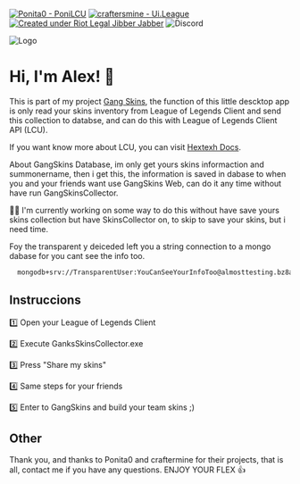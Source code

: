 [![Ponita0 - PoniLCU](https://img.shields.io/static/v1?label=Ponita0&message=PoniLCU&color=pink&logo=github)](https://github.com/Ponita0/PoniLCU "Go to GitHub repo")
[![craftersmine - Ui.League](https://img.shields.io/static/v1?label=craftersmine&message=Ui.League&color=blue&logo=github)](https://github.com/craftersmine/Ui.League "Go to GitHub repo")
[![Created under Riot Legal Jibber Jabber](https://img.shields.io/badge/created_under-Riot_Legal_Jibber_Jabber-red?logo=riot-games)](https://www.riotgames.com/en/legal)
![Discord](https://img.shields.io/badge/discord-@olmosvill-5865f2?logo=discord&logoColor=white)


![Logo](https://firebasestorage.googleapis.com/v0/b/gangskinsbyplolyers.appspot.com/o/GangSkins%2FImages%2FpLOLyerslogo2%20120x120.png?alt=media&token=40747810-ddd5-4a95-aeb8-227a9a48c4fa)
 

# Hi, I'm Alex! 👋

 This is part of my project [Gang Skins](https://twitter.com/), 
 the function of this little descktop app is only read your skins inventory from  League of Legends Client and send this collection     to databse, and can do this with League of Legends Client API (LCU).

 If you want know more about LCU, you can visit [Hextexh Docs](https://hextechdocs.dev/getting-started-with-the-lcu-api/).

 About GangSkins Database, im only get yours skins informaction and summonername, then i get this, the information is saved in dabase to when you and your friends want use GangSkins Web, can do it any time without have run GangSkinsCollector.
 
 👩‍💻 I'm currently working on some way to do this without have save yours skins collection but have SkinsCollector on, to skip to save your skins, but i need time. 

 Foy the transparent y deiceded left you a string connection to a mongo dabase for you cant see the info too. 

 ```bash
   mongodb+srv://TransparentUser:YouCanSeeYourInfoToo@almosttesting.bz8a5nn.mongodb.net/
```


 
 




## Instruccions

1️⃣ Open your League of Legends Client

2️⃣ Execute  GanksSkinsCollector.exe

3️⃣ Press "Share my skins"

4️⃣ Same steps for your friends

5️⃣ Enter to GangSkins and build your team skins ;)


## Other
Thank you, and thanks to Ponita0 and craftermine for their projects, that is all, contact me if you have any questions.
 ENJOY YOUR FLEX 👍
